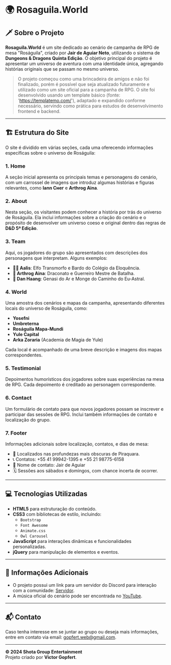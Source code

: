 # 🌍 Rosaguila.World

## 🗡️ Sobre o Projeto

**Rosaguila.World** é um site dedicado ao cenário de campanha de RPG de mesa "Roságuila", criado por **Jair de Aguiar Neto**, utilizando o sistema de **Dungeons & Dragons Quinta Edição**. O objetivo principal do projeto é apresentar um universo de aventura com uma identidade única, agregando histórias originais que se passam no mesmo universo.

> O projeto começou como uma brincadeira de amigos e não foi finalizado, porém é possível que seja atualizado futuramente e utilizado como um site oficial para a campanha de RPG. O site foi desenvolvido usando um template básico (fonte: 'https://templatemo.com/'), adaptado e expandido conforme necessário, servindo como prática para estudos de desenvolvimento frontend e backend.

---

## 🏗️ Estrutura do Site

O site é dividido em várias seções, cada uma oferecendo informações específicas sobre o universo de Roságuila:

### 1. **Home**
A seção inicial apresenta os principais temas e personagens do cenário, com um carrossel de imagens que introduz algumas histórias e figuras relevantes, como **Iann Снег** e **Arthrog Aina**.

### 2. **About**
Nesta seção, os visitantes podem conhecer a história por trás do universo de Roságuila. Ela inclui informações sobre a criação do cenário e o propósito de desenvolver um universo coeso e original dentro das regras de **D&D 5ª Edição**.

### 3. **Team**
Aqui, os jogadores do grupo são apresentados com descrições dos personagens que interpretam. Alguns exemplos:

- **🧝‍♂️ Aalis**: Elfo Transmorfo e Bardo do Colégio da Eloquência.
- **🐉 Arthrog Aina**: Draconato e Guerreiro Mestre de Batalha.
- **💨 Dan Haang**: Genasi do Ar e Monge do Caminho do Eu-Astral.

### 4. **World**
Uma amostra dos cenários e mapas da campanha, apresentando diferentes locais do universo de Roságuila, como:

- **Yosefni**
- **Umbreterna**
- **Roságuila Mapa-Mundi**
- **Yule Capital**
- **Arka Zoraria** (Academia de Magia de Yule)

Cada local é acompanhado de uma breve descrição e imagens dos mapas correspondentes.

### 5. **Testimonial**
Depoimentos humorísticos dos jogadores sobre suas experiências na mesa de RPG. Cada depoimento é creditado ao personagem correspondente.

### 6. **Contact**
Um formulário de contato para que novos jogadores possam se inscrever e participar das sessões de RPG. Inclui também informações de contato e localização do grupo.

### 7. **Footer**
Informações adicionais sobre localização, contatos, e dias de mesa:

- 📍 Localizados nas profundezas mais obscuras de Piraquara.
- 📞 Contatos: +55 41 99942-1395 e +55 21 98775-6158
- 👤 Nome de contato: Jair de Aguiar
- 🗓️ Sessões aos sábados e domingos, com chance incerta de ocorrer.

---

## 💻 Tecnologias Utilizadas

- **HTML5** para estruturação do conteúdo.
- **CSS3** com bibliotecas de estilo, incluindo:
  - `Bootstrap`
  - `Font Awesome`
  - `Animate.css`
  - `Owl Carousel`
- **JavaScript** para interações dinâmicas e funcionalidades personalizadas.
- **jQuery** para manipulação de elementos e eventos.

---

## 🔗 Informações Adicionais

- O projeto possui um link para um servidor do Discord para interação com a comunidade: [Servidor](https://discord.gg/J28DnPyR).
- A música oficial do cenário pode ser encontrada no [YouTube](https://www.youtube.com/watch?v=UlGr-IZpU5w).

---

## 📬 Contato

Caso tenha interesse em se juntar ao grupo ou deseja mais informações, entre em contato via email: [gopfert.web@gmail.com](mailto:gopfert.web@gmail.com).

---

**© 2024 Shota Group Entertainment**  
Projeto criado por **Victor Gopfert**.
